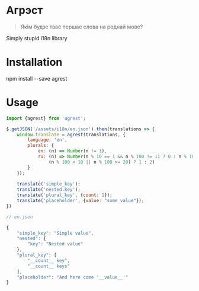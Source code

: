 Агрэст
======

> Якім будзе тваё першае слова на роднай мове?

Simply stupid i18n library

Installation
============

npm install --save agrest

Usage
=====

```js
import {agrest} from 'agrest';

$.getJSON('/assets/i18n/en.json').then(translations => {
    window.translate = agrest(translations, {
        language: 'en',
        plurals: {
            en: (n) => Number(n != 1),
            ru: (n) => Number(n % 10 == 1 && n % 100 != 11 ? 0 : n % 10 >= 2 && n % 10 <= 4 && 
                (n % 100 < 10 || n % 100 >= 20) ? 1 : 2)
        }
    });
    
    translate('simple_key');
    translate('nested.key');
    translate('plural_key', {count: 1});
    translate('placeholder', {value: "some value"});
})

// en.json

{
    "simple_key": "Simple value",
    "nested": {
        "key": "Nested value"
    },
    "plural_key": [
        "__count__ key",
        "__count__ keys"
    ],
    "placeholder": "And here come '__value__'"
}
```
